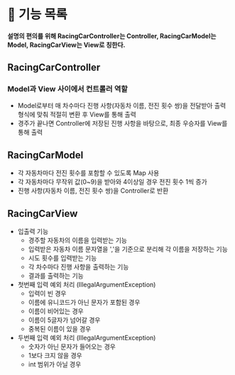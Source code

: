 # 📝 기능 목록
#### 설명의 편의를 위해 RacingCarController는 Controller, RacingCarModel는 Model, RacingCarView는 View로 칭한다.

## RacingCarController

### Model과 View 사이에서 컨트롤러 역할

- Model로부터 매 차수마다 진행 사항(자동차 이름, 전진 횟수 쌍)을 전달받아 출력형식에 맞춰 적절히 변환 후 View를 통해 출력
- 경주가 끝나면 Controller에 저장된 진행 사항을 바탕으로, 최종 우승자를 View를 통해 출력

## RacingCarModel

- 각 자동차마다 전진 횟수를 포함할 수 있도록 Map 사용
- 각 자동차마다 무작위 값(0~9)을 받아와 4이상일 경우 전진 횟수 1씩 증가
- 진행 사항(자동차 이름, 전진 횟수 쌍)을 Controller로 반환

## RacingCarView

- 입출력 기능
  - 경주할 자동차의 이름을 입력받는 기능
  - 입력받은 자동차 이름 문자열을 ','을 기준으로 분리해 각 이름을 저장하는 기능
  - 시도 횟수를 입력받는 기능
  - 각 차수마다 진행 사항을 출력하는 기능
  - 결과를 출력하는 기능
- 첫번째 입력 예외 처리 (IllegalArgumentException)
  - 입력이 빈 경우
  - 이름에 유니코드가 아닌 문자가 포함된 경우
  - 이름이 비어있는 경우
  - 이름이 5글자가 넘어갈 경우
  - 중복된 이름이 있을 경우
- 두번째 입력 예외 처리 (IllegalArgumentException)
  - 숫자가 아닌 문자가 들어오는 경우
  - 1보다 크지 않을 경우
  - int 범위가 아닐 경우